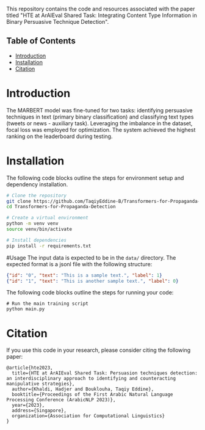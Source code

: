 This repository contains the code and resources associated with the paper titled "HTE at ArAIEval Shared Task: Integrating Content Type Information in Binary Persuasive Technique Detection".


## Table of Contents
- [Introduction](#introduction)
- [Installation](#installation)
- [Citation](#citation)

# Introduction
The MARBERT model was fine-tuned for two tasks: identifying persuasive techniques in text (primary binary classification) and classifying text types (tweets or news - auxiliary task). Leveraging the imbalance in the dataset, focal loss was employed for optimization. The system achieved the highest ranking on the leaderboard during testing.

# Installation
The following code blocks outline the steps for environment setup and dependency installation.

```bash
# Clone the repository
git clone https://github.com/TaqiyEddine-B/Transformers-for-Propaganda-Detection.git
cd Transformers-for-Propaganda-Detection

# Create a virtual environment
python -m venv venv
source venv/bin/activate

# Install dependencies
pip install -r requirements.txt
```

#Usage
The input data is expected to be in the `data/` directory. The expected format is a jsonl file with the following structure:

```json
{"id": "0", "text": "This is a sample text.", "label": 1}
{"id": "1", "text": "This is another sample text.", "label": 0}
```

The following code blocks outline the steps for running your code:
```
# Run the main training script
python main.py
```


# Citation
If you use this code in your research, please consider citing the following paper:

```
@article{hte2023,
  title={HTE at ArAIEval Shared Task: Persuasion techniques detection: an interdisciplinary approach to identifying and counteracting manipulative strategies},
  author={Khaldi, Hadjer and Bouklouha, Taqiy Eddine},
  booktitle={Proceedings of the First Arabic Natural Language Processing Conference (ArabicNLP 2023)},
  year={2023},
  address={Singapore},
  organization={Association for Computational Linguistics}
}
```